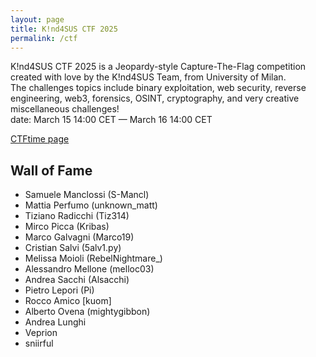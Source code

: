 ```yaml
---
layout: page
title: K!nd4SUS CTF 2025
permalink: /ctf
---
```

K!nd4SUS CTF 2025 is a Jeopardy-style Capture-The-Flag competition created with love by the K!nd4SUS Team, from University of Milan. <br>
The challenges topics include binary exploitation, web security, reverse engineering, web3, forensics, OSINT, cryptography, and very creative miscellaneous challenges! <br>
date: March 15 14:00 CET — March 16 14:00 CET

[CTFtime page](https://ctftime.org/event/2703)


## Wall of Fame

- Samuele Manclossi (S-Mancl)
- Mattia Perfumo (unknown_matt)
- Tiziano Radicchi (Tiz314)
- Mirco Picca (Kribas)
- Marco Galvagni  (Marco19)
- Cristian Salvi (5alv1.py)
- Melissa Moioli (RebelNightmare_)
- Alessandro Mellone (melloc03)
- Andrea Sacchi (Alsacchi)
- Pietro Lepori (Pi)
- Rocco Amico \[kuom\]
- Alberto Ovena (mightygibbon) 
- Andrea Lunghi
- Veprion
- sniirful

